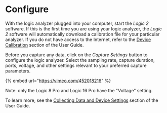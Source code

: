 # Configure

With the logic analyzer plugged into your computer, start the _Logic 2_ software. If this is the first time you are using your logic analyzer, the _Logic 2_ software will automatically download a calibration file for your particular analyzer. If you do not have access to the Internet, refer to the [Device Calibration](https://saleae.gitbook.io/docs/user-guide/device-calibration) section of the User Guide.

Before you capture any data, click on the _Capture Settings_ button to configure the logic analyzer. Select the sampling rate, capture duration, ports, voltage, and other settings relevant to your preferred capture parameters.

{% embed url="https://vimeo.com/452018216" %}

Note: only the Logic 8 Pro and Logic 16 Pro have the "Voltage" setting.

To learn more, see the [Collecting Data and Device Settings](https://saleae.gitbook.io/docs/user-guide/using-logic/collecting-data-and-device-settings) section of the User Guide.

